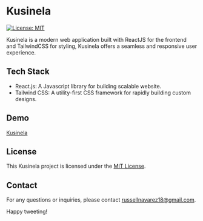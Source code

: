 # Kusinela

[![License: MIT](https://img.shields.io/badge/License-MIT-yellow.svg)](./LICENSE)

Kusinela is a modern web application built with ReactJS for the frontend and TailwindCSS for styling, Kusinela offers a seamless and responsive user experience.

## Tech Stack

- React.js: A Javascript library for building scalable website.
- Tailwind CSS: A utility-first CSS framework for rapidly building custom designs.

## Demo

[Kusinela](https://kusinela.netlify.app/)

## License

This Kusinela project is licensed under the [MIT License](LICENSE).

## Contact

For any questions or inquiries, please contact [russellnavarez18@gmail.com](mailto:russellnavarez18@gmail.com).

Happy tweeting!
